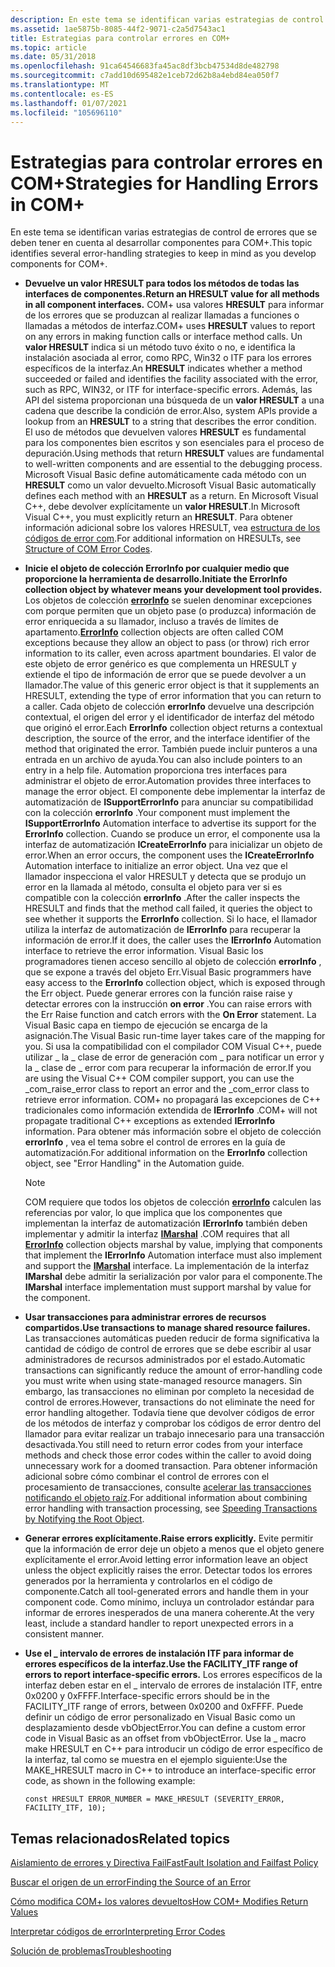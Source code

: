```yaml
---
description: En este tema se identifican varias estrategias de control de errores que se deben tener en cuenta al desarrollar componentes para COM+.
ms.assetid: 1ae5875b-8085-44f2-9071-c2a5d7543ac1
title: Estrategias para controlar errores en COM+
ms.topic: article
ms.date: 05/31/2018
ms.openlocfilehash: 91ca64546683fa45ac8df3bcb47534d8de482798
ms.sourcegitcommit: c7add10d695482e1ceb72d62b8a4ebd84ea050f7
ms.translationtype: MT
ms.contentlocale: es-ES
ms.lasthandoff: 01/07/2021
ms.locfileid: "105696110"
---
```

# <a name="strategies-for-handling-errors-in-com"></a><span data-ttu-id="d215d-103">Estrategias para controlar errores en COM+</span><span class="sxs-lookup"><span data-stu-id="d215d-103">Strategies for Handling Errors in COM+</span></span>

<span data-ttu-id="d215d-104">En este tema se identifican varias estrategias de control de errores que se deben tener en cuenta al desarrollar componentes para COM+.</span><span class="sxs-lookup"><span data-stu-id="d215d-104">This topic identifies several error-handling strategies to keep in mind as you develop components for COM+.</span></span>

-   <span data-ttu-id="d215d-105">**Devuelve un valor HRESULT para todos los métodos de todas las interfaces de componentes.**</span><span class="sxs-lookup"><span data-stu-id="d215d-105">**Return an HRESULT value for all methods in all component interfaces.**</span></span>  <span data-ttu-id="d215d-106">COM+ usa valores **HRESULT** para informar de los errores que se produzcan al realizar llamadas a funciones o llamadas a métodos de interfaz.</span><span class="sxs-lookup"><span data-stu-id="d215d-106">COM+ uses **HRESULT** values to report on any errors in making function calls or interface method calls.</span></span> <span data-ttu-id="d215d-107">Un **valor HRESULT** indica si un método tuvo éxito o no, e identifica la instalación asociada al error, como RPC, Win32 o ITF para los errores específicos de la interfaz.</span><span class="sxs-lookup"><span data-stu-id="d215d-107">An **HRESULT** indicates whether a method succeeded or failed and identifies the facility associated with the error, such as RPC, WIN32, or ITF for interface-specific errors.</span></span> <span data-ttu-id="d215d-108">Además, las API del sistema proporcionan una búsqueda de un **valor HRESULT** a una cadena que describe la condición de error.</span><span class="sxs-lookup"><span data-stu-id="d215d-108">Also, system APIs provide a lookup from an **HRESULT** to a string that describes the error condition.</span></span> <span data-ttu-id="d215d-109">El uso de métodos que devuelven valores **HRESULT** es fundamental para los componentes bien escritos y son esenciales para el proceso de depuración.</span><span class="sxs-lookup"><span data-stu-id="d215d-109">Using methods that return **HRESULT** values are fundamental to well-written components and are essential to the debugging process.</span></span> <span data-ttu-id="d215d-110">Microsoft Visual Basic define automáticamente cada método con un **HRESULT** como un valor devuelto.</span><span class="sxs-lookup"><span data-stu-id="d215d-110">Microsoft Visual Basic automatically defines each method with an **HRESULT** as a return.</span></span> <span data-ttu-id="d215d-111">En Microsoft Visual C++, debe devolver explícitamente un **valor HRESULT**.</span><span class="sxs-lookup"><span data-stu-id="d215d-111">In Microsoft Visual C++, you must explicitly return an **HRESULT**.</span></span> <span data-ttu-id="d215d-112">Para obtener información adicional sobre los valores HRESULT, vea [estructura de los códigos de error com](/windows/desktop/com/structure-of-com-error-codes).</span><span class="sxs-lookup"><span data-stu-id="d215d-112">For additional information on HRESULTs, see [Structure of COM Error Codes](/windows/desktop/com/structure-of-com-error-codes).</span></span>
-   <span data-ttu-id="d215d-113">**Inicie el objeto de colección ErrorInfo por cualquier medio que proporcione la herramienta de desarrollo.**</span><span class="sxs-lookup"><span data-stu-id="d215d-113">**Initiate the ErrorInfo collection object by whatever means your development tool provides.**</span></span> <span data-ttu-id="d215d-114">Los objetos de colección [**errorInfo**](errorinfo.md) se suelen denominar excepciones com porque permiten que un objeto pase (o produzca) información de error enriquecida a su llamador, incluso a través de límites de apartamento.</span><span class="sxs-lookup"><span data-stu-id="d215d-114">[**ErrorInfo**](errorinfo.md) collection objects are often called COM exceptions because they allow an object to pass (or throw) rich error information to its caller, even across apartment boundaries.</span></span> <span data-ttu-id="d215d-115">El valor de este objeto de error genérico es que complementa un HRESULT y extiende el tipo de información de error que se puede devolver a un llamador.</span><span class="sxs-lookup"><span data-stu-id="d215d-115">The value of this generic error object is that it supplements an HRESULT, extending the type of error information that you can return to a caller.</span></span> <span data-ttu-id="d215d-116">Cada objeto de colección **errorInfo** devuelve una descripción contextual, el origen del error y el identificador de interfaz del método que originó el error.</span><span class="sxs-lookup"><span data-stu-id="d215d-116">Each **ErrorInfo** collection object returns a contextual description, the source of the error, and the interface identifier of the method that originated the error.</span></span> <span data-ttu-id="d215d-117">También puede incluir punteros a una entrada en un archivo de ayuda.</span><span class="sxs-lookup"><span data-stu-id="d215d-117">You can also include pointers to an entry in a help file.</span></span> <span data-ttu-id="d215d-118">Automation proporciona tres interfaces para administrar el objeto de error.</span><span class="sxs-lookup"><span data-stu-id="d215d-118">Automation provides three interfaces to manage the error object.</span></span> <span data-ttu-id="d215d-119">El componente debe implementar la interfaz de automatización de **ISupportErrorInfo** para anunciar su compatibilidad con la colección **errorInfo** .</span><span class="sxs-lookup"><span data-stu-id="d215d-119">Your component must implement the **ISupportErrorInfo** Automation interface to advertise its support for the **ErrorInfo** collection.</span></span> <span data-ttu-id="d215d-120">Cuando se produce un error, el componente usa la interfaz de automatización **ICreateErrorInfo** para inicializar un objeto de error.</span><span class="sxs-lookup"><span data-stu-id="d215d-120">When an error occurs, the component uses the **ICreateErrorInfo** Automation interface to initialize an error object.</span></span> <span data-ttu-id="d215d-121">Una vez que el llamador inspecciona el valor HRESULT y detecta que se produjo un error en la llamada al método, consulta el objeto para ver si es compatible con la colección **errorInfo** .</span><span class="sxs-lookup"><span data-stu-id="d215d-121">After the caller inspects the HRESULT and finds that the method call failed, it queries the object to see whether it supports the **ErrorInfo** collection.</span></span> <span data-ttu-id="d215d-122">Si lo hace, el llamador utiliza la interfaz de automatización de **IErrorInfo** para recuperar la información de error.</span><span class="sxs-lookup"><span data-stu-id="d215d-122">If it does, the caller uses the **IErrorInfo** Automation interface to retrieve the error information.</span></span> <span data-ttu-id="d215d-123">Visual Basic los programadores tienen acceso sencillo al objeto de colección **errorInfo** , que se expone a través del objeto Err.</span><span class="sxs-lookup"><span data-stu-id="d215d-123">Visual Basic programmers have easy access to the **ErrorInfo** collection object, which is exposed through the Err object.</span></span> <span data-ttu-id="d215d-124">Puede generar errores con la función raise raise y detectar errores con la instrucción **on error** .</span><span class="sxs-lookup"><span data-stu-id="d215d-124">You can raise errors with the Err Raise function and catch errors with the **On Error** statement.</span></span> <span data-ttu-id="d215d-125">La Visual Basic capa en tiempo de ejecución se encarga de la asignación.</span><span class="sxs-lookup"><span data-stu-id="d215d-125">The Visual Basic run-time layer takes care of the mapping for you.</span></span> <span data-ttu-id="d215d-126">Si usa la compatibilidad con el compilador COM Visual C++, puede utilizar \_ la \_ clase de error de generación com \_ para notificar un error y la \_ clase de \_ error com para recuperar la información de error.</span><span class="sxs-lookup"><span data-stu-id="d215d-126">If you are using the Visual C++ COM compiler support, you can use the \_com\_raise\_error class to report an error and the \_com\_error class to retrieve error information.</span></span> <span data-ttu-id="d215d-127">COM+ no propagará las excepciones de C++ tradicionales como información extendida de **IErrorInfo** .</span><span class="sxs-lookup"><span data-stu-id="d215d-127">COM+ will not propagate traditional C++ exceptions as extended **IErrorInfo** information.</span></span> <span data-ttu-id="d215d-128">Para obtener más información sobre el objeto de colección **errorInfo** , vea el tema sobre el control de errores en la guía de automatización.</span><span class="sxs-lookup"><span data-stu-id="d215d-128">For additional information on the **ErrorInfo** collection object, see "Error Handling" in the Automation guide.</span></span>
    > [!Note]  
    > <span data-ttu-id="d215d-129">COM requiere que todos los objetos de colección [**errorInfo**](errorinfo.md) calculen las referencias por valor, lo que implica que los componentes que implementan la interfaz de automatización **IErrorInfo** también deben implementar y admitir la interfaz [**IMarshal**](/windows/desktop/api/objidl/nn-objidl-imarshal) .</span><span class="sxs-lookup"><span data-stu-id="d215d-129">COM requires that all [**ErrorInfo**](errorinfo.md) collection objects marshal by value, implying that components that implement the **IErrorInfo** Automation interface must also implement and support the [**IMarshal**](/windows/desktop/api/objidl/nn-objidl-imarshal) interface.</span></span> <span data-ttu-id="d215d-130">La implementación de la interfaz **IMarshal** debe admitir la serialización por valor para el componente.</span><span class="sxs-lookup"><span data-stu-id="d215d-130">The **IMarshal** interface implementation must support marshal by value for the component.</span></span>

     

-   <span data-ttu-id="d215d-131">**Usar transacciones para administrar errores de recursos compartidos.**</span><span class="sxs-lookup"><span data-stu-id="d215d-131">**Use transactions to manage shared resource failures.**</span></span> <span data-ttu-id="d215d-132">Las transacciones automáticas pueden reducir de forma significativa la cantidad de código de control de errores que se debe escribir al usar administradores de recursos administrados por el estado.</span><span class="sxs-lookup"><span data-stu-id="d215d-132">Automatic transactions can significantly reduce the amount of error-handling code you must write when using state-managed resource managers.</span></span> <span data-ttu-id="d215d-133">Sin embargo, las transacciones no eliminan por completo la necesidad de control de errores.</span><span class="sxs-lookup"><span data-stu-id="d215d-133">However, transactions do not eliminate the need for error handling altogether.</span></span> <span data-ttu-id="d215d-134">Todavía tiene que devolver códigos de error de los métodos de interfaz y comprobar los códigos de error dentro del llamador para evitar realizar un trabajo innecesario para una transacción desactivada.</span><span class="sxs-lookup"><span data-stu-id="d215d-134">You still need to return error codes from your interface methods and check those error codes within the caller to avoid doing unnecessary work for a doomed transaction.</span></span> <span data-ttu-id="d215d-135">Para obtener información adicional sobre cómo combinar el control de errores con el procesamiento de transacciones, consulte [acelerar las transacciones notificando el objeto raíz](speeding-transactions-by-notifying-the-root-object.md).</span><span class="sxs-lookup"><span data-stu-id="d215d-135">For additional information about combining error handling with transaction processing, see [Speeding Transactions by Notifying the Root Object](speeding-transactions-by-notifying-the-root-object.md).</span></span>
-   <span data-ttu-id="d215d-136">**Generar errores explícitamente.**</span><span class="sxs-lookup"><span data-stu-id="d215d-136">**Raise errors explicitly.**</span></span> <span data-ttu-id="d215d-137">Evite permitir que la información de error deje un objeto a menos que el objeto genere explícitamente el error.</span><span class="sxs-lookup"><span data-stu-id="d215d-137">Avoid letting error information leave an object unless the object explicitly raises the error.</span></span> <span data-ttu-id="d215d-138">Detectar todos los errores generados por la herramienta y controlarlos en el código de componente.</span><span class="sxs-lookup"><span data-stu-id="d215d-138">Catch all tool-generated errors and handle them in your component code.</span></span> <span data-ttu-id="d215d-139">Como mínimo, incluya un controlador estándar para informar de errores inesperados de una manera coherente.</span><span class="sxs-lookup"><span data-stu-id="d215d-139">At the very least, include a standard handler to report unexpected errors in a consistent manner.</span></span>
-   <span data-ttu-id="d215d-140">**Use el \_ intervalo de errores de instalación ITF para informar de errores específicos de la interfaz.**</span><span class="sxs-lookup"><span data-stu-id="d215d-140">**Use the FACILITY\_ITF range of errors to report interface-specific errors.**</span></span> <span data-ttu-id="d215d-141">Los errores específicos de la interfaz deben estar en el \_ intervalo de errores de instalación ITF, entre 0x0200 y 0xFFFF.</span><span class="sxs-lookup"><span data-stu-id="d215d-141">Interface-specific errors should be in the FACILITY\_ITF range of errors, between 0x0200 and 0xFFFF.</span></span> <span data-ttu-id="d215d-142">Puede definir un código de error personalizado en Visual Basic como un desplazamiento desde vbObjectError.</span><span class="sxs-lookup"><span data-stu-id="d215d-142">You can define a custom error code in Visual Basic as an offset from vbObjectError.</span></span> <span data-ttu-id="d215d-143">Use la \_ macro make HRESULT en C++ para introducir un código de error específico de la interfaz, tal como se muestra en el ejemplo siguiente:</span><span class="sxs-lookup"><span data-stu-id="d215d-143">Use the MAKE\_HRESULT macro in C++ to introduce an interface-specific error code, as shown in the following example:</span></span>

    ``` syntax
    const HRESULT ERROR_NUMBER = MAKE_HRESULT (SEVERITY_ERROR, FACILITY_ITF, 10);
    ```

## <a name="related-topics"></a><span data-ttu-id="d215d-144">Temas relacionados</span><span class="sxs-lookup"><span data-stu-id="d215d-144">Related topics</span></span>

<dl> <dt>

[<span data-ttu-id="d215d-145">Aislamiento de errores y Directiva FailFast</span><span class="sxs-lookup"><span data-stu-id="d215d-145">Fault Isolation and Failfast Policy</span></span>](fault-isolation-and-failfast-policy.md)
</dt> <dt>

[<span data-ttu-id="d215d-146">Buscar el origen de un error</span><span class="sxs-lookup"><span data-stu-id="d215d-146">Finding the Source of an Error</span></span>](finding-the-source-of-an-error.md)
</dt> <dt>

[<span data-ttu-id="d215d-147">Cómo modifica COM+ los valores devueltos</span><span class="sxs-lookup"><span data-stu-id="d215d-147">How COM+ Modifies Return Values</span></span>](how-com--modifies-return-values.md)
</dt> <dt>

[<span data-ttu-id="d215d-148">Interpretar códigos de error</span><span class="sxs-lookup"><span data-stu-id="d215d-148">Interpreting Error Codes</span></span>](interpreting-error-codes.md)
</dt> <dt>

[<span data-ttu-id="d215d-149">Solución de problemas</span><span class="sxs-lookup"><span data-stu-id="d215d-149">Troubleshooting</span></span>](troubleshooting.md)
</dt> </dl>

 

 
